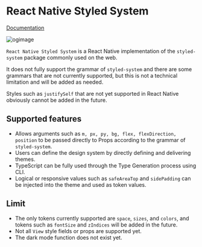 # React Native Styled System

[Documentation](https://mj-studio-library.github.io/react-native-styled-system/)

![ogimage](https://github.com/mj-studio-library/react-native-styled-system/assets/33388801/13d03f17-cc7a-45a8-8f63-24b75dade0ff)


`React Native Styled System` is a React Native implementation
of the `styled-system` package commonly used on the web.


It does not fully support the grammar of `styled-system` and there are some grammars that are not currently supported, but this is not a technical limitation and will be added as needed.

Styles such as `justifySelf` that are not yet supported in React Native obviously cannot be added in the future.

## Supported features

- Allows arguments such as `m, px, py, bg, flex, flexDirection, position` to be passed directly to Props according to the grammar of `styled-system`.
- Users can define the design system by directly defining and delivering themes.
- TypeScript can be fully used through the Type Generation process using CLI.
- Logical or responsive values such as `safeAreaTop` and `sidePadding` can be injected into the theme and used as token values.

## Limit

- The only tokens currently supported are `space`, `sizes`, and `colors`, and tokens such as `fontSize` and `zIndices` will be added in the future.
- Not all `View` style fields or props are supported yet.
- The dark mode function does not exist yet.
